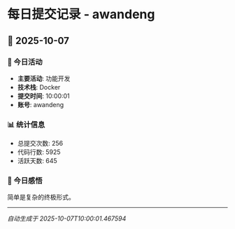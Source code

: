 # 每日提交记录 - awandeng

## 📅 2025-10-07

### 🎯 今日活动
- **主要活动**: 功能开发
- **技术栈**: Docker
- **提交时间**: 10:00:01
- **账号**: awandeng

### 📊 统计信息
- 总提交次数: 256
- 代码行数: 5925
- 活跃天数: 645

### 💭 今日感悟
简单是复杂的终极形式。

---
*自动生成于 2025-10-07T10:00:01.467594*
